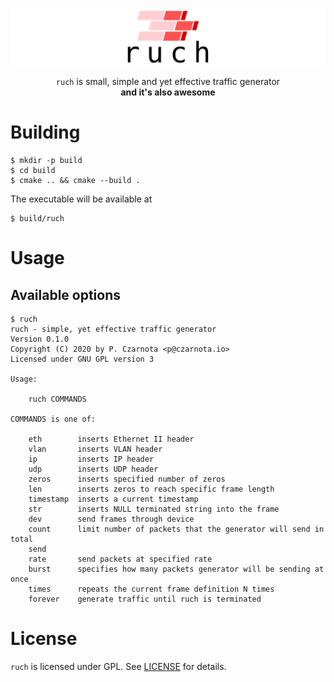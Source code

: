 ![ruch logo](logo.svg?raw=true)

<p align="center">
  <code>ruch</code> is small, simple and yet effective traffic generator</br>
    <b>and it's also awesome</b>
</p>

# Building

```console
$ mkdir -p build
$ cd build
$ cmake .. && cmake --build .
```

The executable will be available at

```console
$ build/ruch
```

# Usage

## Available options
```console
$ ruch
ruch - simple, yet effective traffic generator
Version 0.1.0
Copyright (C) 2020 by P. Czarnota <p@czarnota.io>
Licensed under GNU GPL version 3

Usage:

    ruch COMMANDS

COMMANDS is one of:

    eth        inserts Ethernet II header
    vlan       inserts VLAN header
    ip         inserts IP header
    udp        inserts UDP header
    zeros      inserts specified number of zeros
    len        inserts zeros to reach specific frame length
    timestamp  inserts a current timestamp
    str        inserts NULL terminated string into the frame
    dev        send frames through device
    count      limit number of packets that the generator will send in total
    send       
    rate       send packets at specified rate
    burst      specifies how many packets generator will be sending at once
    times      repeats the current frame definition N times
    forever    generate traffic until ruch is terminated

```

# License

`ruch` is licensed under GPL. See [LICENSE](LICENSE)
for details.
